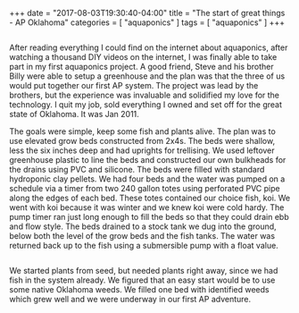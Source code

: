 +++
date = "2017-08-03T19:30:40-04:00"
title = "The start of great things - AP Oklahoma"
categories = [ "aquaponics" ]
tags = [ "aquaponics" ]
+++

<a href="https://isidorefarm.smugmug.com/AP-Oklahoma/i-d3BVkJ2/A"><img src="https://photos.smugmug.com/AP-Oklahoma/i-d3BVkJ2/0/8d5a88e3/S/P1200007-S.jpg" alt=""></a>

After reading everything I could find on the internet about aquaponics, after watching a thousand DIY videos on the internet, I was finally able to take part in my first aquaponics project. A good friend, Steve and his brother Billy were able to setup a greenhouse and the plan was that the three of us would put together our first AP system. The project was lead by the brothers, but the experience was invaluable and solidified my love for the technology. I quit my job, sold everything I owned and set off for the great state of Oklahoma. It was Jan 2011.

The goals were simple, keep some fish and plants alive. The plan was to use elevated grow beds constructed from 2x4s. The beds were shallow, less the six inches deep and had uprights for trellising. We used leftover greenhouse plastic to line the beds and constructed our own bulkheads for the drains using PVC and silicone. The beds were filled with standard hydroponic clay pellets. We had four beds and the water was pumped on a schedule via a timer from two 240 gallon totes using perforated PVC pipe along the edges of each bed. These totes contained our choice fish, koi. We went with koi because it was winter and we knew koi were cold hardy. The pump timer ran just long enough to fill the beds so that they could drain ebb and flow style. The beds drained to a stock tank we dug into the ground, below both the level of the grow beds and the fish tanks. The water was returned back up to the fish using a submersible pump with a float value.

<a href="https://isidorefarm.smugmug.com/AP-Oklahoma/i-VHFFDMs/A"><img src="https://photos.smugmug.com/AP-Oklahoma/i-VHFFDMs/0/25bc1cee/S/P3300060-S.jpg" alt=""></a>

We started plants from seed, but needed plants right away, since we had fish in the system already. We figured that an easy start would be to use some native Oklahoma weeds. We filled one bed with identified weeds which grew well and we were underway in our first AP adventure.
